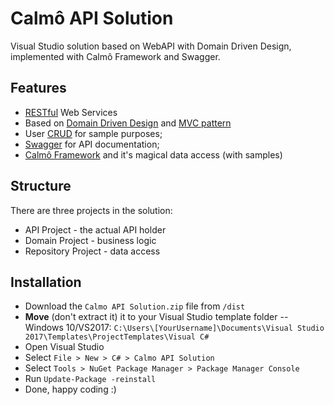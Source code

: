 
# Calmô API Solution

Visual Studio solution based on WebAPI with Domain Driven Design, implemented with Calmô Framework and Swagger.

## Features
- [RESTful](https://docs.oracle.com/javaee/6/tutorial/doc/gijqy.html) Web Services
- Based on [Domain Driven Design](https://www.wikiwand.com/en/Domain-driven_design) and [MVC pattern](https://www.wikiwand.com/en/Model%E2%80%93view%E2%80%93controller)
- User [CRUD](https://www.wikiwand.com/en/Create,_read,_update_and_delete) for sample purposes;
- [Swagger](https://swagger.io/) for API documentation;
- [Calmô Framework](https://github.com/calmo-framework/calmo-net) and it's magical data access (with samples)

## Structure
There are three projects in the solution:
- API Project - the actual API holder
- Domain Project - business logic
- Repository Project - data access

## Installation
- Download the ```Calmo API Solution.zip``` file from ```/dist```
- **Move** (don't extract it) it to your Visual Studio template folder
-- Windows 10/VS2017: ```C:\Users\[YourUsername]\Documents\Visual Studio 2017\Templates\ProjectTemplates\Visual C#```
- Open Visual Studio
- Select ```File > New > C# > Calmo API Solution```
- Select ```Tools > NuGet Package Manager > Package Manager Console ```
- Run ```Update-Package -reinstall```
- Done, happy coding :)